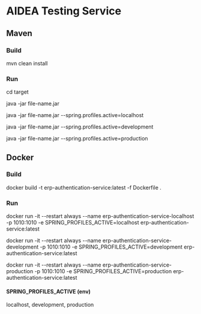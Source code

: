 # AIDEA Testing Service

## Maven

### Build

mvn clean install

### Run

cd target

java -jar file-name.jar

java -jar file-name.jar --spring.profiles.active=localhost

java -jar file-name.jar --spring.profiles.active=development

java -jar file-name.jar --spring.profiles.active=production

## Docker

### Build

docker build -t erp-authentication-service:latest -f Dockerfile .

### Run

docker run -it --restart always --name erp-authentication-service-localhost -p 1010:1010 -e SPRING_PROFILES_ACTIVE=localhost erp-authentication-service:latest

docker run -it --restart always --name erp-authentication-service-development -p 1010:1010 -e SPRING_PROFILES_ACTIVE=development erp-authentication-service:latest

docker run -it --restart always --name erp-authentication-service-production -p 1010:1010 -e SPRING_PROFILES_ACTIVE=production erp-authentication-service:latest

#### SPRING_PROFILES_ACTIVE (env)

localhost, development, production
